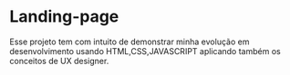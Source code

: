# Landing-page
Esse projeto tem com intuito de demonstrar minha evolução em desenvolvimento usando HTML,CSS,JAVASCRIPT aplicando também os conceitos de UX designer.
